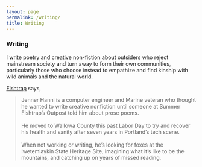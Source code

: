 ```yaml
---
layout: page
permalink: /writing/
title: Writing
---
```


### Writing

I write poetry and creative non-fiction about outsiders who reject mainstream society and turn away to form their own communities, particularly those who choose instead to empathize and find kinship with wild animals and the natural world.  

<a href="https://fishtrap.org/for-wallowa-county/fishtrap-fireside/">Fishtrap</a> says,

<blockquote>Jenner Hanni is a computer engineer and Marine veteran who thought he wanted to write creative nonfiction until someone at Summer Fishtrap’s Outpost told him about prose poems. 
<br /><br />
He moved to Wallowa County this past Labor Day to try and recover his health and sanity after seven years in Portland’s tech scene. 
<br /><br />
When not working or writing, he’s looking for foxes at the Iwetemlaykin State Heritage Site, imagining what it’s like to be the mountains, and catching up on years of missed reading.</blockquote>

